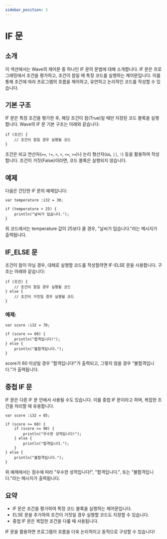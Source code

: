 ```yaml
---
sidebar_position: 3
---
```


# IF 문

## 소개

이 섹션에서는 Wave의 제어문 중 하나인 IF 문의 문법에 대해 소개합니다.
IF 문은 프로그래밍에서 조건을 평가하고, 조건이 참일 때 특정 코드를 실행하는 제어문입니다.
이를 통해 조건에 따라 프로그램의 흐름을 제어하고, 유연하고 논리적인 코드를 작성할 수 있습니다.

## 기본 구조

IF 문은 특정 조건을 평가한 후, 해당 조건이 참(True)일 때만 지정된 코드 블록을 실행합니다.
Wave의 IF 문 기본 구조는 아래와 같습니다:

```wave
if (조건) {
    // 조건이 참일 경우 실행될 코드
}
```

조건은 비교 연산자(`==`, `!=`, `<`, `>`, `<=`, `>=`)나 논리 형산자(`&&`, `||`, `!`) 등을 활용하여 작성합니다. 조건이 거짓(False)이라면, 코드 블록은 실행되지 않습니다.

## 예제

다음은 간단한 IF 문의 예제입니다:

```wave
var temperature :i32 = 30;

if (temperature > 25) {
    println("날씨가 덥습니다.");
}
```

위 코드에서는 temperature 값이 25보다 클 경우, "날씨가 덥습니다."라는 메시지가 출력됩니다.

## IF_ELSE 문

조건이 참이 아닐 경우, 대체로 실행할 코드를 작성할려면 IF-ELSE 문을 사용합니다.
구조는 아래와 같습니다:

```wave
if (조건) {
    // 조건이 참일 경우 실행될 코드
} else {
    // 조건이 거짓일 경우 실행될 코드
}
```

### 예제:

```wave
var score :i32 = 70;

if (score >= 60) {
    println("합격입니다!");
} else {
    println("불합격입니다.");
}
```

score가 60 이상일 경우 "합격입니다!"가 출력되고, 그렇지 않을 경우 "불합격입니다."가 출력됩니다.

## 중첩 IF 문

IF 문은 다른 IF 문 안에서 사용될 수도 있습니다. 이를 중첩 IF 문이라고 하며, 복잡한 조건을 처리할 때 유용합니다.

```wave
var score :i32 = 85;

if (score >= 60) {
    if (score >= 90) {
        println("우수한 성적입니다!");
    } else {
        println("합격입니다.");
    } 
} else {
    println("불합격입니다.");
}
```

위 예제에서는 점수에 따라 "우수한 성적입니다!", "합격입니다.", 또는 "불합격입니다."라는 메시지가 출력됩니다.

## 요약

- IF 문은 조건을 평가하여 특정 코드 블록을 실행하는 제어문입니다.
- ELSE 문을 추가하여 조건이 거짓일 경우 실행할 코드도 지정할 수 있습니다.
- 중첩 IF 문은 복잡한 조건을 다룰 때 사용됩니다.

IF 문을 활용하면 프로그램의 흐름을 더욱 논리적이고 동적으로 구성할 수 있습니다!
